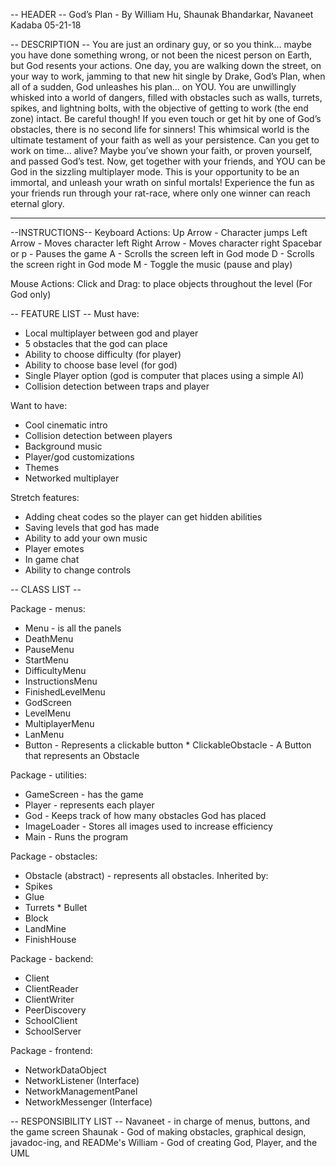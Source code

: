 -- HEADER --
God’s Plan - By William Hu, Shaunak Bhandarkar, Navaneet Kadaba
05-21-18




-- DESCRIPTION --
You are just an ordinary guy, or so you think… maybe you have done something wrong, or not been the nicest person on Earth, but God resents your actions. One day, you are walking down the street, on your way to work, jamming to that new hit single by Drake, God’s Plan, when all of a sudden, God unleashes his plan… on YOU. You are unwillingly whisked into a world of dangers, filled with obstacles such as walls, turrets, spikes, and lightning bolts, with the objective of getting to work (the end zone) intact. Be careful though! If you even touch or get hit by one of God’s obstacles, there is no second life for sinners! This whimsical world is the ultimate testament of your faith as well as your persistence. Can you get to work on time… alive?
Maybe you’ve shown your faith, or proven yourself, and passed God’s test. Now, get together with your friends, and YOU can be God in the sizzling multiplayer mode. This is your opportunity to be an immortal, and unleash your wrath on sinful mortals! Experience the fun as your friends run through your rat-race, where only one winner can reach eternal glory. 








--------------------------------------
--INSTRUCTIONS--
Keyboard Actions:
        Up Arrow - Character jumps
        Left Arrow - Moves character left 
        Right Arrow - Moves character right
        Spacebar or p - Pauses the game
        A - Scrolls the screen left in God mode
        D - Scrolls the screen right in God mode
        M - Toggle the music (pause and play)




Mouse Actions:
        Click and Drag: to place objects throughout the level (For God only)




-- FEATURE LIST --
Must have:
* Local multiplayer between god and player
* 5 obstacles that the god can place
* Ability to choose difficulty (for player)
* Ability to choose base level (for god)
* Single Player option (god is computer that places using a simple AI)
* Collision detection between traps and player


Want to have:
* Cool cinematic intro
* Collision detection between players
* Background music
* Player/god customizations
* Themes
* Networked multiplayer


Stretch features:
* Adding cheat codes so the player can get hidden abilities
* Saving levels that god has made
* Ability to add your own music
* Player emotes
* In game chat
* Ability to change controls




-- CLASS LIST --

Package - menus:
* Menu - is all the panels
* DeathMenu 
* PauseMenu 
* StartMenu
* DifficultyMenu
* InstructionsMenu
* FinishedLevelMenu
* GodScreen
* LevelMenu
* MultiplayerMenu
* LanMenu
* Button - Represents a clickable button
        * ClickableObstacle - A Button that represents an Obstacle
        
Package - utilities: 
* GameScreen - has the game
* Player - represents each player
* God - Keeps track of how many obstacles God has placed
* ImageLoader - Stores all images used to increase efficiency
* Main - Runs the program

Package - obstacles: 
* Obstacle (abstract) - represents all obstacles. Inherited by:
* Spikes
* Glue
* Turrets
        * Bullet
* Block
* LandMine
* FinishHouse

Package - backend:
* Client
* ClientReader
* ClientWriter
* PeerDiscovery
* SchoolClient
* SchoolServer

Package - frontend:
* NetworkDataObject
* NetworkListener (Interface)
* NetworkManagementPanel
* NetworkMessenger (Interface)



-- RESPONSIBILITY LIST --
Navaneet - in charge of menus, buttons, and the game screen
Shaunak - God of making obstacles, graphical design, javadoc-ing, and READMe's
William - God of creating God, Player, and the UML
